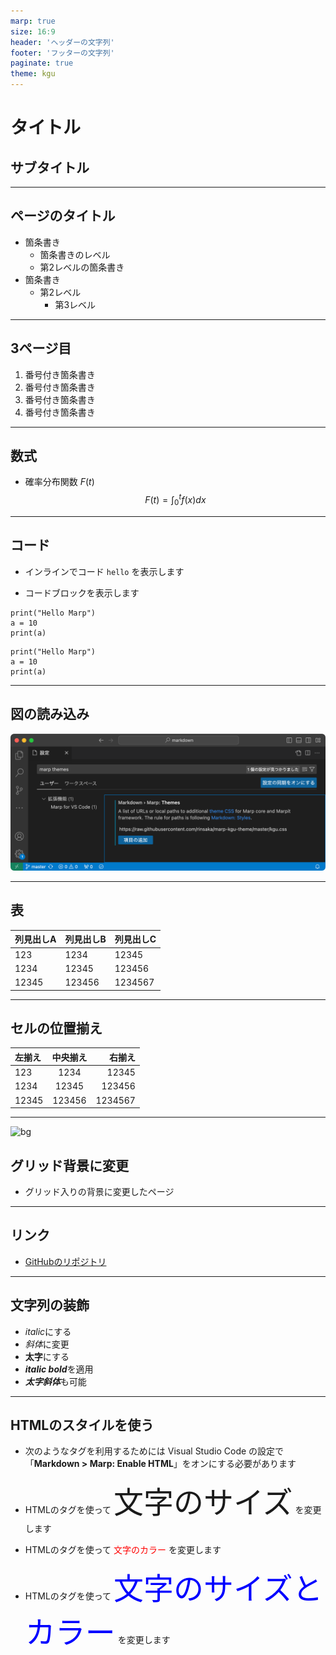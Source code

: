```yaml
---
marp: true
size: 16:9
header: 'ヘッダーの文字列'
footer: 'フッターの文字列'
paginate: true
theme: kgu
---
```


# タイトル
## サブタイトル

---

## ページのタイトル
- 箇条書き
  - 箇条書きのレベル
  - 第2レベルの箇条書き
- 箇条書き
  - 第2レベル
    - 第3レベル

---

## 3ページ目
1. 番号付き箇条書き
1. 番号付き箇条書き
1. 番号付き箇条書き
1. 番号付き箇条書き

---

## 数式
- 確率分布関数 $F(t)$
$$
F(t) = \int_{0}^{t}f(x)dx
$$

---

## コード

- インラインでコード `hello` を表示します

- コードブロックを表示します
~~~
print("Hello Marp")
a = 10
print(a)
~~~

```
print("Hello Marp")
a = 10
print(a)
```

---

## 図の読み込み

![fig](config.png)

---

## 表

列見出しA | 列見出しB | 列見出しC
---|---|---
123 | 1234 | 12345
1234 | 12345 | 123456
12345 | 123456 | 1234567

---

## セルの位置揃え

左揃え | 中央揃え | 右揃え
:---|:---:|---:
123 | 1234 | 12345
1234 | 12345 | 123456
12345 | 123456 | 1234567

---
![bg](https://rinsakas3storage.s3-ap-northeast-1.amazonaws.com/ec2www/marp/kgu16-9-ruled.png)

## グリッド背景に変更

- グリッド入りの背景に変更したページ

---
## リンク

- [GitHubのリポジトリ](https://github.com/rinsaka/marp-kgu-theme)

---

## 文字列の装飾

- *italic*にする
- *斜体*に変更
- **太字**にする
- ***italic bold***を適用
- ***太字斜体***も可能

---

## HTMLのスタイルを使う

- 次のようなタグを利用するためには Visual Studio Code の設定で
「**Markdown > Marp: Enable HTML**」をオンにする必要があります


- HTMLのタグを使って <span style="font-size:48px;">文字のサイズ</span> を変更します
- HTMLのタグを使って <span style="color:red;">文字のカラー</span> を変更します
- HTMLのタグを使って <span style="font-size:48px;color:#0000FF;">文字のサイズとカラー</span> を変更します
